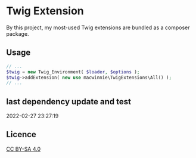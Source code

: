 # Twig Extension

By this project, my most-used Twig extensions are bundled as a composer package.

## Usage

```php
// ...
$twig = new Twig_Environment( $loader, $options );
$twig->addExtension( new use macwinnie\TwigExtensions\All() );
// ...
```

## last dependency update and test

2022-02-27 23:27:19

## Licence

[CC BY-SA 4.0](https://creativecommons.org/licenses/by-sa/4.0/deed.en)
